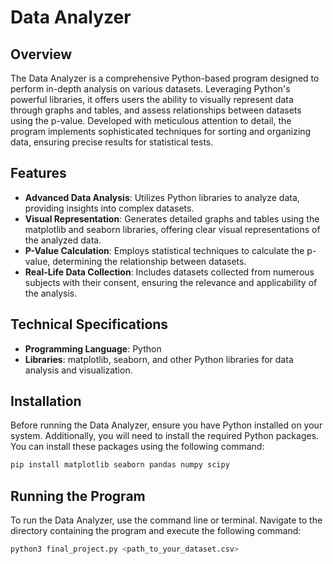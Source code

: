 # Data Analyzer

## Overview
The Data Analyzer is a comprehensive Python-based program designed to perform in-depth analysis on various datasets. Leveraging Python's powerful libraries, it offers users the ability to visually represent data through graphs and tables, and assess relationships between datasets using the p-value. Developed with meticulous attention to detail, the program implements sophisticated techniques for sorting and organizing data, ensuring precise results for statistical tests.

## Features

- **Advanced Data Analysis**: Utilizes Python libraries to analyze data, providing insights into complex datasets.
- **Visual Representation**: Generates detailed graphs and tables using the matplotlib and seaborn libraries, offering clear visual representations of the analyzed data.
- **P-Value Calculation**: Employs statistical techniques to calculate the p-value, determining the relationship between datasets.
- **Real-Life Data Collection**: Includes datasets collected from numerous subjects with their consent, ensuring the relevance and applicability of the analysis.

## Technical Specifications

- **Programming Language**: Python
- **Libraries**: matplotlib, seaborn, and other Python libraries for data analysis and visualization.

## Installation

Before running the Data Analyzer, ensure you have Python installed on your system. Additionally, you will need to install the required Python packages. You can install these packages using the following command:

```bash
pip install matplotlib seaborn pandas numpy scipy
```

## Running the Program

To run the Data Analyzer, use the command line or terminal. Navigate to the directory containing the program and execute the following command:

```bash
python3 final_project.py <path_to_your_dataset.csv>
```




